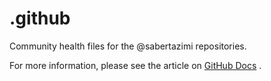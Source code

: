 # .github

Community health files for the @sabertazimi repositories.

For more information,
please see the article on
[GitHub Docs](https://docs.github.com/en/communities/setting-up-your-project-for-healthy-contributions/creating-a-default-community-health-file)
.

